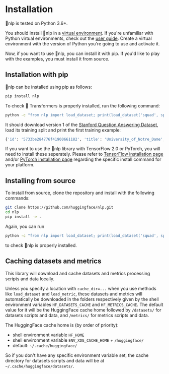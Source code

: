 # Installation

🤗nlp is tested on Python 3.6+.

You should install 🤗nlp in a [virtual environment](https://docs.python.org/3/library/venv.html). If you're
unfamiliar with Python virtual environments, check out the [user guide](https://packaging.python.org/guides/installing-using-pip-and-virtual-environments/). Create a virtual environment with the version of Python you're going 
to use and activate it.

Now, if you want to use 🤗nlp, you can install it with pip. If you'd like to play with the examples, you
must install it from source.

## Installation with pip

🤗nlp can be installed using pip as follows:

```bash
pip install nlp
```

To check 🤗 Transformers is properly installed, run the following command:

```bash
python -c "from nlp import load_dataset; print(load_dataset('squad', split='train')[0])"
```

It should download version 1 of the [Stanford Question Answering Dataset](https://rajpurkar.github.io/SQuAD-explorer/), load its training split and print the first training example:

```python
{'id': '5733be284776f41900661182', 'title': 'University_of_Notre_Dame', 'context': 'Architecturally, the school has a Catholic character. Atop the Main Building\'s gold dome is a golden statue of the Virgin Mary. Immediately in front of the Main Building and facing it, is a copper statue of Christ with arms upraised with the legend "Venite Ad Me Omnes". Next to the Main Building is the Basilica of the Sacred Heart. Immediately behind the basilica is the Grotto, a Marian place of prayer and reflection. It is a replica of the grotto at Lourdes, France where the Virgin Mary reputedly appeared to Saint Bernadette Soubirous in 1858. At the end of the main drive (and in a direct line that connects through 3 statues and the Gold Dome), is a simple, modern stone statue of Mary.', 'question': 'To whom did the Virgin Mary allegedly appear in 1858 in Lourdes France?', 'answers': {'text': array(['Saint Bernadette Soubirous'], dtype=object), 'answer_start': array([515], dtype=int32)}}
```

If you want to use the 🤗nlp library with TensorFlow 2.0 or PyTorch, you will need to install these seperately.
Please refer to [TensorFlow installation page](https://www.tensorflow.org/install/pip#tensorflow-2.0-rc-is-available) 
and/or [PyTorch installation page](https://pytorch.org/get-started/locally/#start-locally) regarding the specific 
install command for your platform.


## Installing from source

To install from source, clone the repository and install with the following commands:

``` bash
git clone https://github.com/huggingface/nlp.git
cd nlp
pip install -e .
```

Again, you can run 

```bash
python -c "from nlp import load_dataset; print(load_dataset('squad', split='train')[0])"
```

to check 🤗nlp is properly installed.

## Caching datasets and metrics

This library will download and cache datasets and metrics processing scripts and data locally.

Unless you specify a location with `cache_dir=...` when you use methods like `load_dataset` and `load_metric`, these datasets and metrics will automatically be downloaded in the folders respectively given by the shell environment variables ``HF_DATASETS_CACHE`` and ``HF_METRICS_CACHE``. The default value for it will be the HuggingFace cache home followed by ``/datasets/`` for datasets scripts and data, and ``/metrics/`` for metrics scripts and data.

The HuggingFace cache home is (by order of priority):

  * shell environment variable ``HF_HOME``
  * shell environment variable ``ENV_XDG_CACHE_HOME`` + ``/huggingface/``
  * default: ``~/.cache/huggingface/``

So if you don't have any specific environment variable set, the cache directory for datasets scripts and data will be at ``~/.cache/huggingface/datasets/``.
